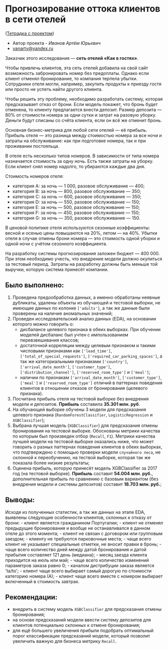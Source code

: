 # Прогнозирование оттока клиентов в сети отелей

([Тетрадка с проектом](https://github.com/Vanarty/Yandex-Projects/blob/main/machine_learning/hotel_customer_churn/hotel_customer_churn.ipynb))

* Автор проекта - *Иванов Артём Юрьевич*
* vanarty@yandex.ru

Заказчик этого исследования — **сеть отелей «Как в гостях»**.

Чтобы привлечь клиентов, эта сеть отелей добавила на свой сайт возможность забронировать номер без предоплаты. Однако если клиент отменял бронирование, то компания терпела убытки. Сотрудники отеля могли, например, закупить продукты к приезду гостя или просто не успеть найти другого клиента.

Чтобы решить эту проблему, необходимо разработать систему, которая предсказывает отказ от брони. Если модель покажет, что бронь будет отменена, то клиенту предлагается внести депозит. Размер депозита — 80% от стоимости номера за одни сутки и затрат на разовую уборку. Деньги будут списаны со счёта клиента, если он всё же отменит бронь.

Основная бизнес-метрика для любой сети отелей — её прибыль. Прибыль отеля — это разница между стоимостью номера за все ночи и затраты на обслуживание: как при подготовке номера, так и при проживании постояльца.

В отеле есть несколько типов номеров. В зависимости от типа номера назначается стоимость за одну ночь. Есть также затраты на уборку. Если клиент снял номер надолго, то убираются каждые два дня.

Стоимость номеров отеля:
- категория A: за ночь — 1 000, разовое обслуживание — 400;
- категория B: за ночь — 800, разовое обслуживание — 350;
- категория C: за ночь — 600, разовое обслуживание — 350;
- категория D: за ночь — 550, разовое обслуживание — 150;
- категория E: за ночь — 500, разовое обслуживание — 150;
- категория F: за ночь — 450, разовое обслуживание — 150;
- категория G: за ночь — 350, разовое обслуживание — 150.

В ценовой политике отеля используются сезонные коэффициенты: весной и осенью цены повышаются на 20%, летом — на 40%.
Убытки отеля в случае отмены брони номера — это стоимость одной уборки и одной ночи с учётом сезонного коэффициента.

На разработку системы прогнозирования заложен бюджет — 400 000. При этом необходимо учесть, что внедрение модели должно окупиться за тестовый период. Затраты на разработку должны быть меньше той выручки, которую система принесёт компании.

## Было выполнено:
1. Проведена предообработка данных, а именно обработаны неявные дубликаты, удалены объекты из обучающей и тестовой выборки, не имеющие данных по колонке `['adults']`, а так же данные были проверены на наличие аномальных значений;
2. Проведен исследовательский анализ данных (EDA), на основании которого можно говорить о:
    - дисбалансе целевого признака в обеих выборках. При обучении моделей дисбаланс был учтен с импользованием перевзвешивания классов;
    - достаточной корреляции между целевым признаком и такими числовыми признаками как `['lead_time']`, `['total_of_special_requests']`, `['required_car_parking_spaces']`, а так же категориальными признаками `['country']`, `['arrival_date_month']`, `['customer_type']`, `['distribution_channel']`, `['reserved_room_type']` и `['meal']`;
    - наличии по признакам `['arrival_date_month']`, `['customer_type']`, `['meal']` и `['reserved_room_type']` отличий в паттернах поведения клиентов в отношении отказов от бронирования (целевого признака).
3. Посчитана прибыль отеля на тестовой выборке без внедрения модели и депозитов. **Прибыль** составила **35.301 млн. руб**.
4. На обучающей выборке обучены 3 модели для предсказания целевого признака (`RandomForestClassifier`, `LogisticRegression` и `XGBClassifier`);
5. Выбрана лучшая модель (`XGBClassifier`) для предсказания отмены бронирования на тестовой выборке. Обоснованы метрики качества по которым был произведен отбор (`Recall`, `F1`). Метрики качества лучшей модели на тестовой выборке оказались ниже, что может говорить о разных паттернах поведения клиентов в обеих выборках, что подтверждено с помощью проверки модели `случайного леса`, не склонной к переобучению, на тествой выборке, которая так же показала более низкие результаты;
6. Оценена прибыль, которую принесёт модель XGBClassifier за 2017 год (на тестовой выборке). **Прибыль** составит **54.004 млн. руб.**, дополнительная прибыль по сравнению с базовым вариантом (без внедрения модели и системы депозитов) составит **18.703 млн. руб.**;

## Выводы:
Исходя из полученных статистик, а так же данных на этапе EDA, выявлены следующие особенности клиентов, склонных к отказу от брони: 
    - клиент является гражданином Португалии;
    - клиент не отменял предыдущие бронирования и вообще не останавливался в данном отеле до этого момента; 
    - клиент не связан с договором или групповым заездом; 
    - клиенту не требуются парковочные места; 
    - чаще всего клиент не указывает специальные отметки, не вносит правки в бронь;
    - чаще всего количество дней между датой бронирования и датой прибытия составляет 121 день (медиана);
    - месяц заезда клиента приходится на июль или май;
    - чаще всего количество изменений параметров заказа равно 0;
    - каналом дистрибуции заказа является 'ta/to';
    - клиент чаще всего выбирает самый дорогую по стоимости категорию номера (А);
    - клиент чаще всего вместе с номером выбирает включенный в стоимость завтрак.
    
## Рекомендации:
- внедрить в систему модель `XGBClassifier` для предсказания отмены бронирования;
- на основе предсказаний модели ввести систему депозитов для клиентов потенциально склонных к отмене бронирования;
- для ещё большего увеличения прибыли подобрать оптимальный порог классификации предсказаний модели, который позволит увеличить важную для бизнеса метрику `Recall`. 
